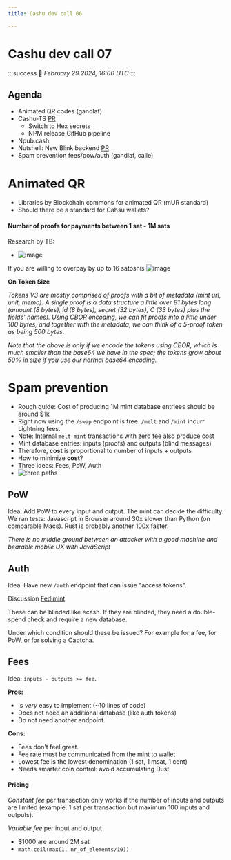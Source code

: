 ```yaml
---
title: Cashu dev call 06

---
```


# Cashu dev call 07
:::success
:calendar: _February 29 2024, 16:00 UTC_
:::

## Agenda


- Animated QR codes (gandlaf)
- Cashu-TS [PR](https://github.com/cashubtc/cashu-ts/pull/108)
    - Switch to Hex secrets
    - NPM release GitHub pipeline
- Npub.cash
- Nutshell: New Blink backend [PR](https://github.com/cashubtc/nutshell/pull/433/files)
- Spam prevention fees/pow/auth (gandlaf, calle)

# Animated QR
- Libraries by Blockchain commons for animated QR (mUR standard)
- Should there be a standard for Cahsu wallets?

#### Number of proofs for payments between 1 sat - 1M sats
Research by TB:
- ![image](https://hackmd.io/_uploads/rJOejQ02T.png)

If you are willing to overpay by up to 16 satoshis
![image](https://hackmd.io/_uploads/SJlYjQ026.png)

**On Token Size**

*Tokens V3 are mostly comprised of proofs with a bit of metadata (mint url, unit, memo). A single proof is a data structure a little over 81 bytes long (amount (8 bytes), id (8 bytes), secret (32 bytes), C (33 bytes) plus the fields' names). Using CBOR encoding, we can fit proofs into a little under 100 bytes, and together with the metadata, we can think of a 5-proof token as being 500 bytes.*

*Note that the above is only if we encode the tokens using CBOR, which is much smaller than the base64 we have in the spec; the tokens grow about 50% in size if you use our normal base64 encoding.*

# Spam prevention
- Rough guide: Cost of producing 1M mint database entriees should be around $1k
- Right now using the `/swap` endpoint is free. `/melt` and `/mint` incurr Lightning fees. 
- Note: Internal `melt-mint` transactions with zero fee also produce cost
- Mint database entries: inputs (proofs) and outputs (blind messages)
- Therefore, **cost** is proportional to number of inputs + outputs
- How to minimize **cost**?
- Three ideas: Fees, PoW, Auth
- ![three paths](https://hackmd.io/_uploads/SyfF-7Cn6.jpg)

## PoW
Idea: Add PoW to every input and output. The mint can decide the difficulty. We ran tests: Javascript in Browser around 30x slower than Python (on comparable Macs). Rust is probably another 100x faster. 

*There is no middle ground between an attacker with a good machine and bearable mobile UX with JavaScript*

## Auth
Idea: Have new `/auth` endpoint that can issue "access tokens". 

Discussion [Fedimint](https://github.com/fedimint/fedimint/discussions/1440#discussioncomment-8521158)

These can be blinded like ecash. If they are blinded, they need a double-spend check and require a new database. 

Under which condition should these be issued? For example for a fee, for PoW, or for solving a Captcha. 

## Fees

Idea: `inputs - outputs >= fee`. 

**Pros:** 
- Is *very* easy to implement (~10 lines of code)
- Does not need an additional database (like auth tokens)
- Do not need another endpoint.

**Cons:**
- Fees don't feel great.
- Fee rate must be communicated from the mint to wallet
- Lowest fee is the lowest denomination (1 sat, 1 msat, 1 cent)
- Needs smarter coin control: avoid accumulating Dust

#### Pricing

*Constant fee* per transaction only works if the number of inputs and outputs are limited (example: 1 sat per transaction but maximum 100 inputs and outputs).

*Variable fee* per input and output 

- $1000 are around 2M sat 
- `math.ceil(max(1, nr_of_elements/10))`
